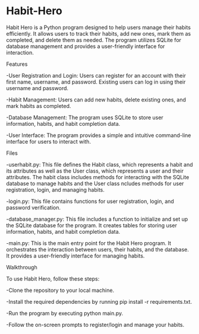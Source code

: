 # Habit-Hero
Habit Hero is a Python program designed to help users manage their habits efficiently. It allows users to track their habits, add new ones, mark them as completed, and delete them as needed. The program utilizes SQLite for database management and provides a user-friendly interface for interaction.

Features

-User Registration and Login: Users can register for an account with their first name, username, and password. Existing users can log in using their username and password.

-Habit Management: Users can add new habits, delete existing ones, and mark habits as completed.

-Database Management: The program uses SQLite to store user information, habits, and habit completion data.

-User Interface: The program provides a simple and intuitive command-line interface for users to interact with.

Files

-userhabit.py: This file defines the Habit class, which represents a habit and its attributes as well as the User class, which represents a user and their attributes. The habit class includes methods for interacting with the SQLite database to manage habits and the User class ncludes methods for user registration, login, and managing habits.

-login.py: This file contains functions for user registration, login, and password verification.

-database_manager.py: This file includes a function to initialize and set up the SQLite database for the program. It creates tables for storing user information, habits, and habit completion data.

-main.py: This is the main entry point for the Habit Hero program. It orchestrates the interaction between users, their habits, and the database. It provides a user-friendly interface for managing habits.

Walkthrough

To use Habit Hero, follow these steps:

-Clone the repository to your local machine.

-Install the required dependencies by running pip install -r requirements.txt.

-Run the program by executing python main.py.

-Follow the on-screen prompts to register/login and manage your habits.
